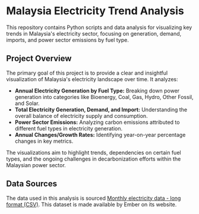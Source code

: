 # Malaysia Electricity Trend Analysis

This repository contains Python scripts and data analysis for visualizing key trends in Malaysia's electricity sector, focusing on generation, demand, imports, and power sector emissions by fuel type.

## Project Overview

The primary goal of this project is to provide a clear and insightful visualization of Malaysia's electricity landscape over time. It analyzes:

* **Annual Electricity Generation by Fuel Type:** Breaking down power generation into categories like Bioenergy, Coal, Gas, Hydro, Other Fossil, and Solar.
* **Total Electricity Generation, Demand, and Import:** Understanding the overall balance of electricity supply and consumption.
* **Power Sector Emissions:** Analyzing carbon emissions attributed to different fuel types in electricity generation.
* **Annual Changes/Growth Rates:** Identifying year-on-year percentage changes in key metrics.

The visualizations aim to highlight trends, dependencies on certain fuel types, and the ongoing challenges in decarbonization efforts within the Malaysian power sector.

## Data Sources

The data used in this analysis is sourced [Monthly electricity data - long format (CSV)](https://storage.googleapis.com/emb-prod-bkt-publicdata/public-downloads/monthly_full_release_long_format.csv). This dataset is made available by Ember on its website.

